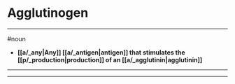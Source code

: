 # Agglutinogen
---
#noun
- **[[a/_any|Any]] [[a/_antigen|antigen]] that stimulates the [[p/_production|production]] of an [[a/_agglutinin|agglutinin]]**
---
---

